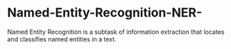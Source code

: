 # Named-Entity-Recognition-NER-
Named Entity Recognition is a subtask of information extraction that locates and classifies named entities in a text.
